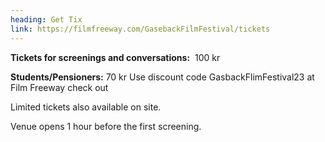 ```yaml
---
heading: Get Tix
link: https://filmfreeway.com/GasebackFilmFestival/tickets
---
```

**Tickets for screenings and conversations:**  100 kr

**Students/Pensioners:** 70 kr 
U﻿se discount code GasbackFlimFestival23 at Film Freeway check out

L﻿imited tickets also available on site. 

V﻿enue opens 1 hour before the first screening.
